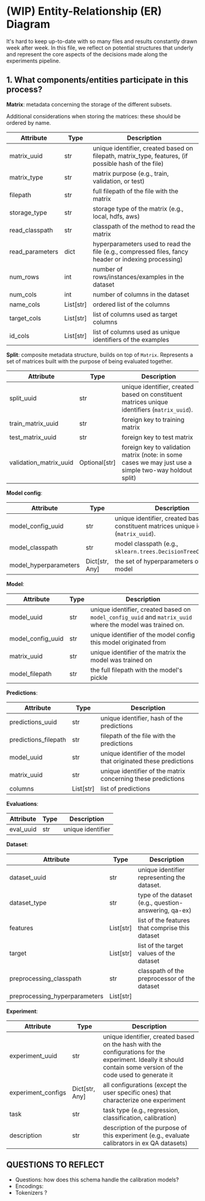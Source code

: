 # (WIP) Entity-Relationship (ER) Diagram

It's hard to keep up-to-date with so many files and results constantly drawn week after week. In this file, we reflect on potential structures that underly and represent the core aspects of the decisions made along the experiments pipeline.

## 1. What components/entities participate in this process?

__Matrix__: metadata concerning the storage of the different subsets.

Additional considerations when storing the matrices: these should be ordered by name.

| Attribute | Type | Description      |
| --------- | ---- | ---------------- |
| matrix_uuid | str | unique identifier, created based on filepath, matrix_type, features, (if possible hash of the file) |
| matrix_type | str | matrix purpose (e.g., train, validation, or test) |
| filepath | str | full filepath of the file with the matrix |
| storage_type | str | storage type of the matrix (e.g., local, hdfs, aws) |
| read_classpath | str | classpath of the method to read the matrix |
| read_parameters | dict | hyperparameters used to read the file (e.g., compressed files, fancy header or indexing processing) |
| num_rows | int | number of rows/instances/examples in the dataset |
| num_cols | int | number of columns in the dataset |
| name_cols | List[str] | ordered list of the columns |
| target_cols | List[str] | list of columns used as target columns |
| id_cols | List[str] | list of columns used as unique identifiers of the examples |

__Split__: composite metadata structure, builds on top of `Matrix`. Represents a set of matrices built with the purpose of being evaluated together.

| Attribute | Type | Description      |
| --------- | ---- | ---------------- |
| split_uuid | str | unique identifier, created based on constituent matrices unique identifiers (`matrix_uuid`). |
| train_matrix_uuid | str | foreign key to training matrix |
| test_matrix_uuid | str | foreign key to test matrix |
| validation_matrix_uuid | Optional[str] | foreign key to validation matrix (note: in some cases we may just use a simple two-way holdout split) |


__Model config__:


| Attribute | Type | Description      |
| --------- | ---- | ---------------- |
| model_config_uuid | str | unique identifier, created based on constituent matrices unique identifiers (`matrix_uuid`). |
| model_classpath | str | model classpath (e.g., `sklearn.trees.DecisionTreeClassifier`) |
| model_hyperparameters | Dict[str, Any] | the set of hyperparameters of this model |


__Model__:

| Attribute | Type | Description      |
| --------- | ---- | ---------------- |
| model_uuid | str | unique identifier, created based on `model_config_uuid` and `matrix_uuid` where the model was trained on. |
| model_config_uuid | str | unique identifier of the model config this model originated from |
| matrix_uuid | str | unique identifier of the matrix the model was trained on |
| model_filepath | str | the full filepath with the model's pickle |


__Predictions__:

| Attribute | Type | Description      |
| --------- | ---- | ---------------- |
| predictions_uuid | str | unique identifier, hash of the predictions |
| predictions_filepath | str | filepath of the file with the predictions |
| model_uuid | str | unique identifier of the model that originated these predictions |
| matrix_uuid | str | unique identifier of the matrix concerning these predictions |
| columns | List[str] | list of predictions |



__Evaluations__:

| Attribute | Type | Description      |
| --------- | ---- | ---------------- |
| eval_uuid | str | unique identifier |


__Dataset__:

| Attribute | Type | Description      |
| --------- | ---- | ---------------- |
| dataset_uuid | str | unique identifier representing the dataset. |
| dataset_type | str | type of the dataset (e.g., question-answering, qa-ex) |
| features | List[str] | list of the features that comprise this dataset |
| target | List[str] | list of the target values of the dataset |
| preprocessing_classpath | str | classpath of the preprocessor of the dataset |
| preprocessing_hyperparameters | List[str] | |


__Experiment__:

| Attribute | Type | Description      |
| --------- | ---- | ---------------- |
| experiment_uuid | str | unique identifier, created based on the hash with the configurations for the experiment. Ideally it should contain some version of the code used to generate it |
| experiment_configs | Dict[str, Any] | all configurations (except the user specific ones) that characterize one experiment |
| task | str | task type (e.g., regression, classification, calibration) |
| description | str | description of the purpose of this experiment (e.g., evaluate calibrators in ex QA datasets) |


## QUESTIONS TO REFLECT
- Questions: how does this schema handle the calibration models?
- Encodings:
- Tokenizers ?
